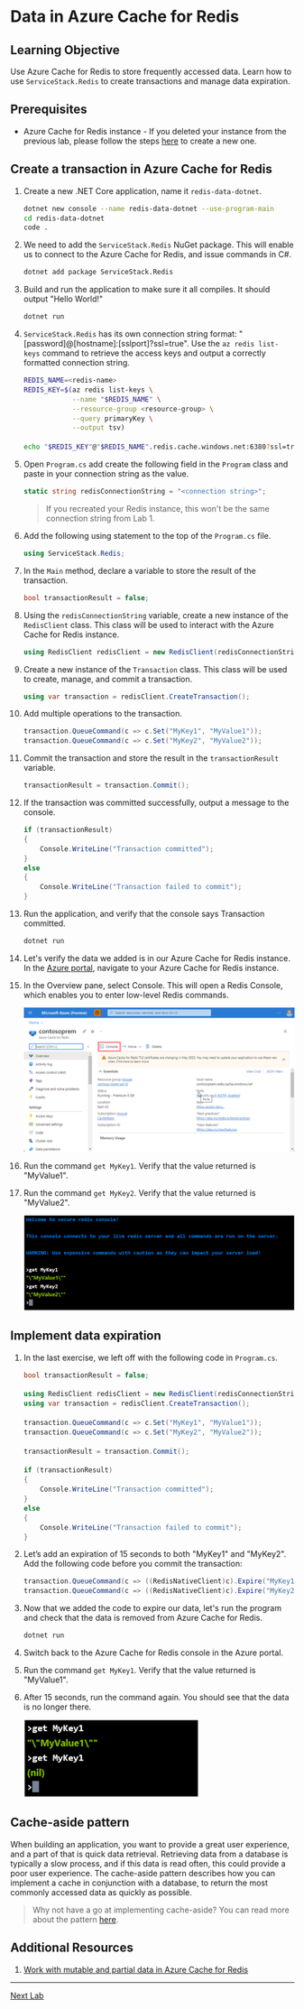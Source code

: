 # Data in Azure Cache for Redis

## Learning Objective
Use Azure Cache for Redis to store frequently accessed data. Learn how to use ```ServiceStack.Redis``` to  create transactions and manage data expiration.

## Prerequisites

* Azure Cache for Redis instance - If you deleted your instance from the previous lab, please follow the steps [here](./labs/01-explore-azure-cache-for-redis.md#create-an-azure-cache-for-redis-using-the-azure-cli) to create a new one.

## Create a transaction in Azure Cache for Redis

1. Create a new .NET Core application, name it ```redis-data-dotnet```.

    ```bash
    dotnet new console --name redis-data-dotnet --use-program-main
    cd redis-data-dotnet
    code .
    ```

1. We need to add the ```ServiceStack.Redis``` NuGet package. This will enable us to connect to the Azure Cache for Redis, and issue commands in C#.

    ```bash
    dotnet add package ServiceStack.Redis
    ```

1. Build and run the application to make sure it all compiles. It should output "Hello World!"

    ```bash
    dotnet run
    ```

1. ```ServiceStack.Redis``` has its own connection string format: "[password]@[hostname]:[sslport]?ssl=true". Use the ```az redis list-keys``` command to retrieve the access keys and output a correctly formatted connection string.

    ```bash
    REDIS_NAME=<redis-name>
    REDIS_KEY=$(az redis list-keys \
                --name "$REDIS_NAME" \
                --resource-group <resource-group> \
                --query primaryKey \
                --output tsv)

    echo "$REDIS_KEY"@"$REDIS_NAME".redis.cache.windows.net:6380?ssl=true
    ```

1. Open ```Program.cs``` add create the following field in the ```Program``` class and paste in your connection string as the value.

    ```csharp
    static string redisConnectionString = "<connection string>";
    ```
    
    > If you recreated your Redis instance, this won't be the same connection string from Lab 1.

1. Add the following using statement to the top of the ```Program.cs``` file.

    ```csharp
    using ServiceStack.Redis;
    ```

1. In the ```Main``` method, declare a variable to store the result of the transaction.

    ```csharp
    bool transactionResult = false;
    ```

1. Using the ```redisConnectionString``` variable, create a new instance of the ```RedisClient``` class. This class will be used to interact with the Azure Cache for Redis instance.

    ```csharp
    using RedisClient redisClient = new RedisClient(redisConnectionString);
    ```

1. Create a new instance of the ```Transaction``` class. This class will be used to create, manage, and commit a transaction.

    ```csharp
    using var transaction = redisClient.CreateTransaction();
    ```

1. Add multiple operations to the transaction.

    ```csharp
    transaction.QueueCommand(c => c.Set("MyKey1", "MyValue1"));
    transaction.QueueCommand(c => c.Set("MyKey2", "MyValue2"));
    ```

1. Commit the transaction and store the result in the ```transactionResult``` variable.

    ```csharp
    transactionResult = transaction.Commit();
    ```

1. If the transaction was committed successfully, output a message to the console.

    ```csharp
    if (transactionResult)
    {
        Console.WriteLine("Transaction committed");
    }
    else
    {
        Console.WriteLine("Transaction failed to commit");
    }
    ```

1. Run the application, and verify that the console says Transaction committed.

    ```bash
    dotnet run
    ```

1. Let's verify the data we added is in our Azure Cache for Redis instance. In the [Azure portal](https://portal.azure.com/#view/HubsExtension/BrowseResource/resourceType/Microsoft.Cache%2FRedis), navigate to your Azure Cache for Redis instance.

1. In the Overview pane, select Console. This will open a Redis Console, which enables you to enter low-level Redis commands.

    ![Redis Console Menu](./assets/redis-console-menu.png)

1. Run the command ```get MyKey1```. Verify that the value returned is "MyValue1".

1. Run the command ```get MyKey2```. Verify that the value returned is "MyValue2".

    ![Redis Console Transaction Result](./assets/redis-console-transaction.png)

## Implement data expiration

1. In the last exercise, we left off with the following code in ```Program.cs```.

    ```csharp
    bool transactionResult = false;

    using RedisClient redisClient = new RedisClient(redisConnectionString);
    using var transaction = redisClient.CreateTransaction();
    
    transaction.QueueCommand(c => c.Set("MyKey1", "MyValue1"));
    transaction.QueueCommand(c => c.Set("MyKey2", "MyValue2"));

    transactionResult = transaction.Commit();

    if (transactionResult)
    {
        Console.WriteLine("Transaction committed");
    }
    else
    {
        Console.WriteLine("Transaction failed to commit");
    }
    ```

1. Let’s add an expiration of 15 seconds to both "MyKey1" and "MyKey2". Add the following code before you commit the transaction:

    ```csharp
    transaction.QueueCommand(c => ((RedisNativeClient)c).Expire("MyKey1", 15));
    transaction.QueueCommand(c => ((RedisNativeClient)c).Expire("MyKey2", 15));
    ```

1. Now that we added the code to expire our data, let's run the program and check that the data is removed from Azure Cache for Redis.

    ```bash
    dotnet run
    ```

1. Switch back to the Azure Cache for Redis console in the Azure portal.

1. Run the command ```get MyKey1```. Verify that the value returned is "MyValue1".

1. After 15 seconds, run the command again. You should see that the data is no longer there.

    ![Redis Console Data Expiration](./assets/redis-console-data-expiration.png)

## Cache-aside pattern

When building an application, you want to provide a great user experience, and a part of that is quick data retrieval. Retrieving data from a database is typically a slow process, and if this data is read often, this could provide a poor user experience. The cache-aside pattern describes how you can implement a cache in conjunction with a database, to return the most commonly accessed data as quickly as possible.

> Why not have a go at implementing cache-aside? You can read more about the pattern [here](https://learn.microsoft.com/en-us/training/modules/work-with-mutable-and-partial-data-in-a-redis-cache/7-cache-aside-pattern).

## Additional Resources

1. [Work with mutable and partial data in Azure Cache for Redis](https://learn.microsoft.com/en-us/training/modules/work-with-mutable-and-partial-data-in-a-redis-cache/)

___
[Next Lab](./03-pub-sub-in-azure-cache-for-redis.md)